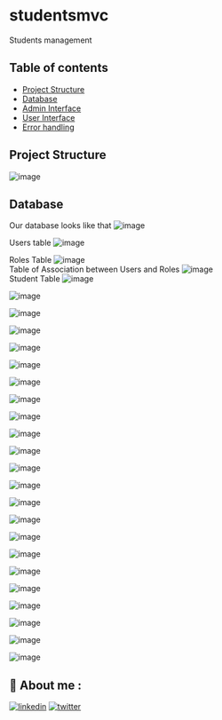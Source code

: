 # studentsmvc
Students management 

## Table of contents

- [Project Structure](#project)
- [Database](#database)
- [Admin Interface](#admin-interface)
- [User Interface](#user-interface)
- [Error handling](#user-interface)

## Project Structure
<!-- Project Structure -->
![image](https://user-images.githubusercontent.com/85696348/166109155-8087135c-29f7-4c86-980b-306fd8579a79.png)

## Database
Our database looks like that
![image](https://user-images.githubusercontent.com/85696348/166110107-f952ebc8-3979-4c92-a508-b1af8a7ab785.png)

Users table
![image](https://user-images.githubusercontent.com/85696348/166110209-c12d2fce-58a2-4a96-b147-382b131f29ef.png)

Roles Table 
![image](https://user-images.githubusercontent.com/85696348/166110408-cd59c766-1db8-4832-9138-bb595dc37cf9.png)
<br />
Table of Association between Users and Roles
![image](https://user-images.githubusercontent.com/85696348/166110438-238c7fca-1938-4a9c-8c67-7c6f0ae05d16.png)
<br />
Student Table
![image](https://user-images.githubusercontent.com/85696348/166110495-f34fb28d-e96e-48c8-a777-fe3c33d20692.png)


<!-- demo -->
<!-- login page -->
![image](https://user-images.githubusercontent.com/85696348/166108049-7e9132a7-1e4e-4087-80aa-68befb6e22a0.png)

<!-- Admin -->
<!-- home page for an admin -->
![image](https://user-images.githubusercontent.com/85696348/166108079-e5cc6778-3a1a-429e-ae5a-ef2c7e887108.png)

<!-- search for students using keyword  -->
![image](https://user-images.githubusercontent.com/85696348/166108371-010e23c0-90e6-41bc-b51e-e6d142820c05.png)

<!-- Edit student page  -->
![image](https://user-images.githubusercontent.com/85696348/166108418-9375e270-a6ba-45ab-bf9b-bc81fc2e4976.png)

<!--  Add a new Student -->
![image](https://user-images.githubusercontent.com/85696348/166108476-3cac89ac-ab8a-47bb-aa31-57f786987d74.png)

<!--Adding Test-->
![image](https://user-images.githubusercontent.com/85696348/166108623-1c79f2eb-b2f2-4dbe-8bf7-3d37d7a88647.png)

<!--  Id = 105-->
![image](https://user-images.githubusercontent.com/85696348/166108698-ac1a3b0c-0c0c-48d7-a628-9c2ff674385d.png)


<!--Simple User -->
<!-- Login -->
![image](https://user-images.githubusercontent.com/85696348/166108782-e2756e62-d41f-4bc2-83cd-115de9d8ef74.png)

<!-- Home page for a not admin user -->
![image](https://user-images.githubusercontent.com/85696348/166108816-39247bfc-061a-444b-a1ed-d76a05c96a99.png)
<!-- unautorized message -->
![image](https://user-images.githubusercontent.com/85696348/166109014-74e3a10f-1007-46dd-9c8c-5ea888b4f9e3.png)
<!-- 404 -->
![image](https://user-images.githubusercontent.com/85696348/166109052-61e29d60-16ba-44d4-aa41-d0be03d5a1ee.png)


<!-- demo -->
<!-- login page -->
![image](https://user-images.githubusercontent.com/85696348/166108049-7e9132a7-1e4e-4087-80aa-68befb6e22a0.png)

<!-- Admin -->
<!-- home page for an admin -->
![image](https://user-images.githubusercontent.com/85696348/166108079-e5cc6778-3a1a-429e-ae5a-ef2c7e887108.png)

<!-- search for students using keyword  -->
![image](https://user-images.githubusercontent.com/85696348/166108371-010e23c0-90e6-41bc-b51e-e6d142820c05.png)

<!-- Edit student page  -->
![image](https://user-images.githubusercontent.com/85696348/166108418-9375e270-a6ba-45ab-bf9b-bc81fc2e4976.png)

<!--  Add a new Student -->
![image](https://user-images.githubusercontent.com/85696348/166108476-3cac89ac-ab8a-47bb-aa31-57f786987d74.png)

<!--Adding Test-->
![image](https://user-images.githubusercontent.com/85696348/166108623-1c79f2eb-b2f2-4dbe-8bf7-3d37d7a88647.png)

<!--  Id = 105-->
![image](https://user-images.githubusercontent.com/85696348/166108698-ac1a3b0c-0c0c-48d7-a628-9c2ff674385d.png)


<!--Simple User -->
<!-- Login -->
![image](https://user-images.githubusercontent.com/85696348/166108782-e2756e62-d41f-4bc2-83cd-115de9d8ef74.png)

<!-- Home page for a not admin user -->
![image](https://user-images.githubusercontent.com/85696348/166108816-39247bfc-061a-444b-a1ed-d76a05c96a99.png)
<!-- unautorized message -->
![image](https://user-images.githubusercontent.com/85696348/166109014-74e3a10f-1007-46dd-9c8c-5ea888b4f9e3.png)
<!-- 404 -->
![image](https://user-images.githubusercontent.com/85696348/166109052-61e29d60-16ba-44d4-aa41-d0be03d5a1ee.png)



## 🔗 About me :
[![linkedin](https://img.shields.io/badge/linkedin-0A66C2?style=for-the-badge&logo=linkedin&logoColor=white)](https://www.linkedin.com/in/hamzaaitbenyissa/)
[![twitter](https://img.shields.io/badge/twitter-1DA1F2?style=for-the-badge&logo=twitter&logoColor=white)](https://twitter.com/h_aitbenyissa)
